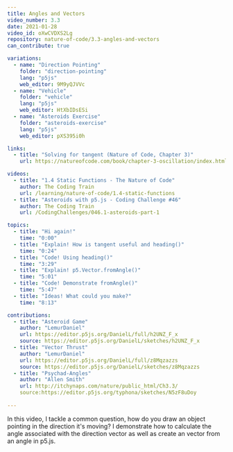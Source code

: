 ```yaml
---
title: Angles and Vectors
video_number: 3.3
date: 2021-01-28
video_id: oXwCVDXS2Lg
repository: nature-of-code/3.3-angles-and-vectors
can_contribute: true

variations:
  - name: "Direction Pointing"
    folder: "direction-pointing"
    lang: "p5js"
    web_editor: 9M9yQJVVc
  - name: "Vehicle"
    folder: "vehicle"
    lang: "p5js"
    web_editor: HtXbIDsESi
  - name: "Asteroids Exercise"
    folder: "asteroids-exercise"
    lang: "p5js"
    web_editor: pXS395i0h

links:
  - title: "Solving for tangent (Nature of Code, Chapter 3)"
    url: https://natureofcode.com/book/chapter-3-oscillation/index.html#34-pointing-in-the-direction-of-movement

videos:
  - title: "1.4 Static Functions - The Nature of Code"
    author: The Coding Train
    url: /learning/nature-of-code/1.4-static-functions
  - title: "Asteroids with p5.js - Coding Challenge #46"
    author: The Coding Train
    url: /CodingChallenges/046.1-asteroids-part-1

topics:
  - title: "Hi again!"
    time: "0:00"
  - title: "Explain! How is tangent useful and heading()"
    time: "0:24"
  - title: "Code! Using heading()"
    time: "3:29"
  - title: "Explain! p5.Vector.fromAngle()"
    time: "5:01"
  - title: "Code! Demonstrate fromAngle()"
    time: "5:47"
  - title: "Ideas! What could you make?"
    time: "8:13"

contributions:
  - title: "Asteroid Game"
    author: "LemurDaniel"
    url: https://editor.p5js.org/DanielL/full/h2UNZ_F_x
    source: https://editor.p5js.org/DanielL/sketches/h2UNZ_F_x
  - title: "Vector Thrust"
    author: "LemurDaniel"
    url: https://editor.p5js.org/DanielL/full/z8Mqzazzs
    source: https://editor.p5js.org/DanielL/sketches/z8Mqzazzs
  - title: "Psychad-Angles"
    author: "Allen Smith"
    url: http://itchynaps.com/nature/public_html/Ch3.3/
    source:https://editor.p5js.org/typhona/sketches/N5zF8uDoy
    
---
```


In this video, I tackle a common question, how do you draw an object pointing in the direction it's moving? I demonstrate how to calculate the angle associated with the direction vector as well as create an vector from an angle in p5.js. 
